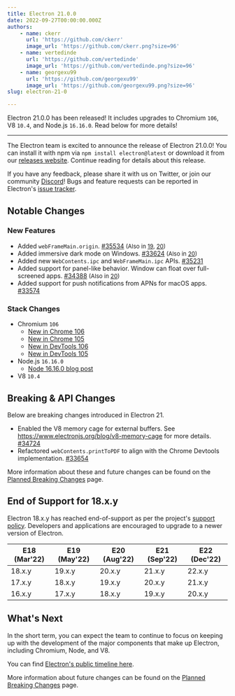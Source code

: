 ```yaml
---
title: Electron 21.0.0
date: 2022-09-27T00:00:00.000Z
authors:
    - name: ckerr
      url: 'https://github.com/ckerr'
      image_url: 'https://github.com/ckerr.png?size=96'
    - name: vertedinde
      url: 'https://github.com/vertedinde'
      image_url: 'https://github.com/vertedinde.png?size=96'
    - name: georgexu99
      url: 'https://github.com/georgexu99'
      image_url: 'https://github.com/georgexu99.png?size=96'
slug: electron-21-0

---
```


Electron 21.0.0 has been released! It includes upgrades to Chromium `106`, V8 `10.4`, and Node.js `16.16.0`. Read below for more details!

---

The Electron team is excited to announce the release of Electron 21.0.0! You can install it with npm via `npm install electron@latest` or download it from our [releases website](https://www.electronjs.org/releases/stable). Continue reading for details about this release.

If you have any feedback, please share it with us on Twitter, or join our community [Discord](https://discord.com/invite/electronjs)! Bugs and feature requests can be reported in Electron's [issue tracker](https://github.com/electron/electron/issues).

## Notable Changes

### New Features

* Added `webFrameMain.origin`. [#35534](https://github.com/electron/electron/pull/35534) <span style="font-size:small;">(Also in [19](https://github.com/electron/electron/pull/35624), [20](https://github.com/electron/electron/pull/35535))</span>
* Added immersive dark mode on Windows. [#33624](https://github.com/electron/electron/pull/33624) <span style="font-size:small;">(Also in [20](https://github.com/electron/electron/pull/34549))</span>
* Added new `WebContents.ipc` and `WebFrameMain.ipc` APIs. [#35231](https://github.com/electron/electron/pull/35231) 
* Added support for panel-like behavior. Window can float over full-screened apps. [#34388](https://github.com/electron/electron/pull/34388) <span style="font-size:small;">(Also in [20](https://github.com/electron/electron/pull/34665))</span>
* Added support for push notifications from APNs for macOS apps. [#33574](https://github.com/electron/electron/pull/33574) 

### Stack Changes

* Chromium `106`
    * [New in Chrome 106](https://developer.chrome.com/blog/new-in-chrome-106/)
    * [New in Chrome 105](https://developer.chrome.com/blog/new-in-chrome-105/)
    * [New in DevTools 106](https://developer.chrome.com/blog/new-in-devtools-106/)
    * [New in DevTools 105](https://developer.chrome.com/blog/new-in-devtools-105/)
* Node.js `16.16.0`
    * [Node 16.16.0 blog post](https://nodejs.org/en/blog/release/v16.16.0/)
* V8 `10.4`

## Breaking & API Changes

Below are breaking changes introduced in Electron 21. 

* Enabled the V8 memory cage for external buffers. See https://www.electronjs.org/blog/v8-memory-cage for more details. [#34724](https://github.com/electron/electron/pull/34724) 
* Refactored `webContents.printToPDF` to align with the Chrome Devtools implementation. [#33654](https://github.com/electron/electron/pull/33654) 

More information about these and future changes can be found on the [Planned Breaking Changes](https://www.electronjs.org/docs/latest/breaking-changes) page.

## End of Support for 18.x.y

Electron 18.x.y has reached end-of-support as per the project's [support policy](https://www.electronjs.org/docs/latest/tutorial/electron-timelines#version-support-policy). Developers and applications are encouraged to upgrade to a newer version of Electron.

| E18 (Mar'22) | E19 (May'22) | E20 (Aug'22) | E21 (Sep'22) | E22 (Dec'22) |
| ------------ | ------------ | ------------ | ------------ | ------------ |
| 18.x.y       | 19.x.y       | 20.x.y       | 21.x.y       | 22.x.y       |
| 17.x.y       | 18.x.y       | 19.x.y       | 20.x.y       | 21.x.y       |
| 16.x.y       | 17.x.y       | 18.x.y       | 19.x.y       | 20.x.y       |

## What's Next

In the short term, you can expect the team to continue to focus on keeping up with the development of the major components that make up Electron, including Chromium, Node, and V8.

You can find [Electron's public timeline here](https://www.electronjs.org/docs/latest/tutorial/electron-timelines).

More information about future changes can be found on the [Planned Breaking Changes](https://github.com/electron/electron/blob/main/docs/breaking-changes.md) page.
